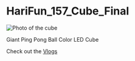 # HariFun_157_Cube_Final

![Photo of the cube](https://raw.githubusercontent.com/hwiguna/HariFun_157_Cube_Final/master/Images/20170920_225502.jpg)

Giant Ping Pong Ball Color LED Cube

Check out the [Vlogs](https://www.youtube.com/playlist?list=PL-xZsBalytNA71DNhKQv3fKPJpMA8v7VH)

